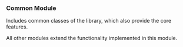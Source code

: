 ### Common Module

Includes common classes of the library, which also provide the core features. 

All other modules extend the functionality implemented in this module.
